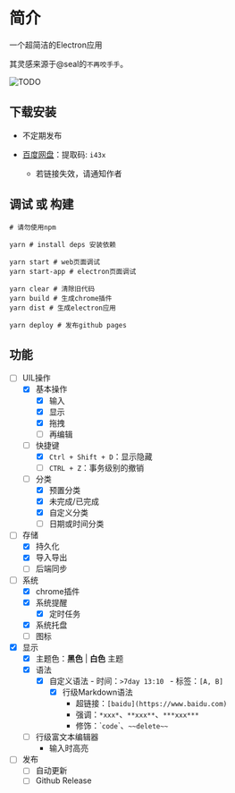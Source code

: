 # 简介

一个超简洁的Electron应用

其灵感来源于@seal的`不再咬手手`。

![TODO](https://edeity.oss-cn-shenzhen.aliyuncs.com/public/todo.jpg)

## 下载安装

- 不定期发布

- [百度网盘](https://pan.baidu.com/s/1_ATx2kpTuqLoDP9BSHNNrg)：提取码: `i43x`
  - 若链接失效，请通知作者

## 调试 或 构建 

```shell
# 请勿使用npm

yarn # install deps 安装依赖

yarn start # web页面调试
yarn start-app # electron页面调试

yarn clear # 清除旧代码
yarn build # 生成chrome插件
yarn dist # 生成electron应用

yarn deploy # 发布github pages
```

## 功能

- [ ] UIL操作
	- [x] 基本操作
	  - [x] 输入
	  - [x] 显示
	  - [x] 拖拽
	  - [ ] 再编辑
	- [ ] 快捷键
	  - [x] `Ctrl + Shift + D`：显示隐藏
	  - [ ] `CTRL + Z`：事务级别的撤销
	- [ ] 分类
		- [x] 预置分类
		- [x] 未完成/已完成
		- [x] 自定义分类
		- [ ] 日期或时间分类
- [ ] 存储
	- [x] 持久化
	- [x] 导入导出
	- [ ] 后端同步
- [ ] 系统
    - [x] chrome插件
	- [x] 系统提醒
	  - [x] 定时任务
	- [x] 系统托盘
	- [ ] 图标
- [x] 显示
    - [x] 主题色：**黑色** | **白色** 主题
    - [x] 语法
      - [x] 自定义语法
            - 时间：`>7day 13:10 `
            - 标签：`[A, B]`
          - [x] 行级Markdown语法
            - 超链接：`[baidu](https://www.baidu.com)`
            - 强调：`*xxx*`、`**xxx**`、`***xxx***`
            - 修饰：\``code`\`、`~~delete~~`
    - [ ] 行级富文本编辑器
      - 输入时高亮
- [ ] 发布
    - [ ] 自动更新
    - [ ] Github Release